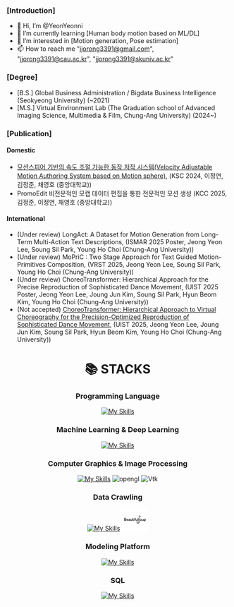### [Introduction]
- 👋 Hi, I’m @YeonYeonni
- 👀 I’m currently learning [Human body motion based on ML/DL]
- 🌱 I’m interested in [Motion generation, Pose estimation]
- 📫 How to reach me "jjorong3391@gmail.com", "jjorong3391@cau.ac.kr", "jjorong3391@skuniv.ac.kr"

### [Degree]
- [B.S.] Global Business Administration / Bigdata Business Intelligence (Seokyeong University) (~2021)
- [M.S.] Virtual Environment Lab (The Graduation school of Advanced Imaging Science, Multimedia & Film, Chung-Ang University) (2024~)
  
### [Publication]
#### Domestic
- [모션스피어 기반의 속도 조절 가능한 동작 저작 시스템(Velocity Adjustable Motion Authoring System based on Motion sphere)](https://www.dbpia.co.kr/Journal/articleDetail?nodeId=NODE12041787), (KSC 2024, 이정연,김정준, 채영호 (중앙대학교))
- PromoEdit 비전문적인 모캡 데이터 편집을 통한 전문적인 모션 생성 (KCC 2025, 김정준, 이정연, 채영호 (중앙대학교))
#### International
- (Under review) LongAct: A Dataset for Motion Generation from Long-Term Multi-Action Text Descriptions, (ISMAR 2025 Poster, Jeong Yeon Lee, Soung Sil Park, Young Ho Choi (Chung-Ang University))
- (Under review) MoPriC : Two Stage Approach for Text Guided Motion-Primitives Composition, (VRST 2025, Jeong Yeon Lee, Soung Sil Park, Young Ho Choi (Chung-Ang University))
- (Under review) ChoreoTransformer: Hierarchical Approach for the Precise Reproduction of Sophisticated Dance Movement, (UIST 2025 Poster, Jeong Yeon Lee, Joung Jun Kim, Soung Sil Park, Hyun Beom Kim, Young Ho Choi (Chung-Ang University))
- (Not accepted) <a href="https://drive.google.com/file/d/1lFvuvVyYj8UONk_HDyVr7yIfqV16oRLG/view" target="_blank">ChoreoTransformer: Hierarchical Approach to Virtual Choreography for the Precision-Optimized Reproduction of Sophisticated Dance Movement</a>, (UIST 2025, Jeong Yeon Lee, Joung Jun Kim, Soung Sil Park, Hyun Beom Kim, Young Ho Choi (Chung-Ang University))




<!---
YeonYeonni/YeonYeonni is a ✨ special ✨ repository because its `README.md` (this file) appears on your GitHub profile.
You can click the Preview link to take a look at your changes.
--->

<div align=center><h1>📚 STACKS</h1></div>

<div align=center> 

  ### Programming Language
  [![My Skills](https://skillicons.dev/icons?i=python,cpp,cs,r&theme=light)](https://skillicons.dev)

  ### Machine Learning & Deep Learning
  [![My Skills](https://skillicons.dev/icons?i=pytorch,tensorflow,scikitlearn&theme=light)](https://skillicons.dev)

  ### Computer Graphics & Image Processing
  [![My Skills](https://skillicons.dev/icons?i=opencv&theme=light)](https://skillicons.dev)
  <img src="https://upload.wikimedia.org/wikipedia/commons/e/e9/Opengl-logo.svg" alt="opengl" height="50px" width="70px" />
  <img src="https://upload.wikimedia.org/wikipedia/commons/7/76/Visualization_Toolkit_logo.svg" alt="Vtk" width="70px" />



  ### Data Crawling
  [![My Skills](https://skillicons.dev/icons?i=selenium&theme=light)](https://skillicons.dev)
  <img src="https://github.com/YeonYeonni/skill-icons/blob/main/icons/BS4.svg" alt="BS4" height="50px" width="60px" />


  ### Modeling Platform
  [![My Skills](https://skillicons.dev/icons?i=unity,blender&theme=light)](https://skillicons.dev)

  ### SQL
  [![My Skills](https://skillicons.dev/icons?i=mysql,sqlite&theme=light)](https://skillicons.dev)
</div>
